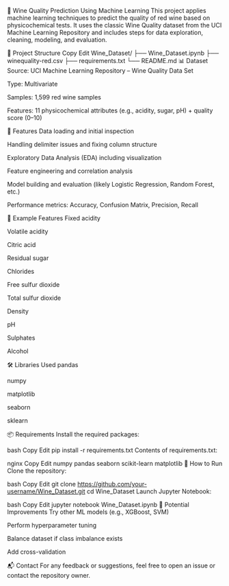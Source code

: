 🍷 Wine Quality Prediction Using Machine Learning
This project applies machine learning techniques to predict the quality of red wine based on physicochemical tests. It uses the classic Wine Quality dataset from the UCI Machine Learning Repository and includes steps for data exploration, cleaning, modeling, and evaluation.

📁 Project Structure
Copy
Edit
Wine_Dataset/
├── Wine_Dataset.ipynb
├── winequality-red.csv
├── requirements.txt
└── README.md
📊 Dataset
Source: UCI Machine Learning Repository – Wine Quality Data Set

Type: Multivariate

Samples: 1,599 red wine samples

Features: 11 physicochemical attributes (e.g., acidity, sugar, pH) + quality score (0–10)

🚀 Features
Data loading and initial inspection

Handling delimiter issues and fixing column structure

Exploratory Data Analysis (EDA) including visualization

Feature engineering and correlation analysis

Model building and evaluation (likely Logistic Regression, Random Forest, etc.)

Performance metrics: Accuracy, Confusion Matrix, Precision, Recall

🧪 Example Features
Fixed acidity

Volatile acidity

Citric acid

Residual sugar

Chlorides

Free sulfur dioxide

Total sulfur dioxide

Density

pH

Sulphates

Alcohol

🛠️ Libraries Used
pandas

numpy

matplotlib

seaborn

sklearn

📦 Requirements
Install the required packages:

bash
Copy
Edit
pip install -r requirements.txt
Contents of requirements.txt:

nginx
Copy
Edit
numpy
pandas
seaborn
scikit-learn
matplotlib
📝 How to Run
Clone the repository:

bash
Copy
Edit
git clone https://github.com/your-username/Wine_Dataset.git
cd Wine_Dataset
Launch Jupyter Notebook:

bash
Copy
Edit
jupyter notebook Wine_Dataset.ipynb
🔮 Potential Improvements
Try other ML models (e.g., XGBoost, SVM)

Perform hyperparameter tuning

Balance dataset if class imbalance exists

Add cross-validation

📬 Contact
For any feedback or suggestions, feel free to open an issue or contact the repository owner.

